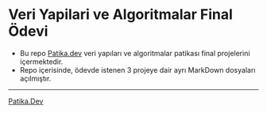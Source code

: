 # Veri Yapilari ve Algoritmalar Final Ödevi
* Bu repo [Patika.dev](https://www.patika.dev/tr) veri yapıları ve algoritmalar patikası final projelerini içermektedir.
* Repo içerisinde, ödevde istenen 3 projeye dair ayrı MarkDown dosyaları açılmıştır.
---
[Patika.Dev](https://www.patika.dev/tr)